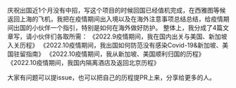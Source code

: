 庆祝出国近1个月没有中招，写这个项目的时候回国已经值机完成，在西雅图等候返回上海的飞机，我把在疫情期间出入境以及在海外注意事项总结总结，给疫情期间出国的小伙伴一个指引，特别是如何在海外做好防护。
    整体上，我分成了4篇文章写，请小伙伴们各取所需：
《2022.9疫情期间，我在国内出关与美国、新加坡入关历程》
《2022.10疫情期间，我出国如何防范没有感染Covid-19&新加坡、美国驻留指南》
《2022.10疫情期间，我从新加坡、美国顺利归国的历程》
《2022.10疫情期间，我国内隔离酒店及返回北京历程》

大家有问题可以提issue，也可以把自己的历程提PR上来，分享给更多的人。
